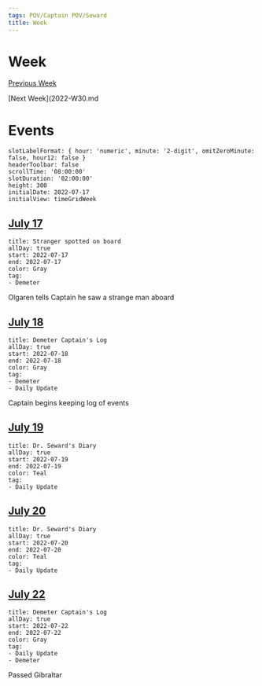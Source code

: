 ```yaml
---
tags: POV/Captain POV/Seward 
title: Week
---
```


# Week

[Previous Week](2022-W29.md)

[Next Week](2022-W30.md

# Events

```itinerary
slotLabelFormat: { hour: 'numeric', minute: '2-digit', omitZeroMinute: false, hour12: false }
headerToolbar: false
scrollTime: '08:00:00'
slotDuration: '02:00:00'
height: 300
initialDate: 2022-07-17
initialView: timeGridWeek
```

## [July 17](2022-07-18.md)

```itinerary-event
title: Stranger spotted on board
allDay: true
start: 2022-07-17
end: 2022-07-17
color: Gray
tag:
- Demeter
```

Olgaren tells Captain he saw a strange man aboard

## [July 18](2022-07-18.md)

```itinerary-event
title: Demeter Captain's Log
allDay: true
start: 2022-07-18
end: 2022-07-18
color: Gray
tag:
- Demeter
- Daily Update
```

Captain begins keeping log of events

## [July 19](2022-07-19.md)

```itinerary-event
title: Dr. Seward's Diary
allDay: true
start: 2022-07-19
end: 2022-07-19
color: Teal
tag:
- Daily Update
```

## [July 20](2022-07-20.md)

```itinerary-event
title: Dr. Seward's Diary
allDay: true
start: 2022-07-20
end: 2022-07-20
color: Teal
tag:
- Daily Update
```

## [July 22](2022-07-22.md)

```itinerary-event
title: Demeter Captain's Log
allDay: true
start: 2022-07-22
end: 2022-07-22
color: Gray
tag:
- Daily Update
- Demeter
```

Passed Gibraltar